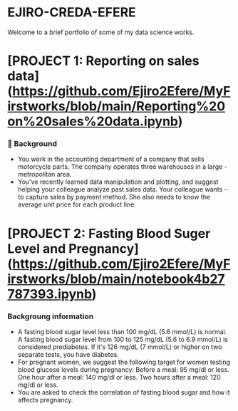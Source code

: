 # EJIRO-CREDA-EFERE
Welcome to a brief portfolio of some of my data science works.

# [PROJECT 1: Reporting on sales data] (https://github.com/Ejiro2Efere/MyFirstworks/blob/main/Reporting%20on%20sales%20data.ipynb)
### 📖 Background
- You work in the accounting department of a company that sells motorcycle parts. The company operates three warehouses in a large - metropolitan area.
- You’ve recently learned data manipulation and plotting, and suggest helping your colleague analyze past sales data. Your colleague wants - to capture sales by payment method. She also needs to know the average unit price for each product line.


# [PROJECT 2: Fasting Blood Suger Level and Pregnancy] (https://github.com/Ejiro2Efere/MyFirstworks/blob/main/notebook4b27787393.ipynb)
### Backgroung information
- A fasting blood sugar level less than 100 mg/dL (5.6 mmol/L) is normal. A fasting blood sugar level from 100 to 125 mg/dL (5.6 to 6.9 mmol/L) is considered prediabetes. If it's 126 mg/dL (7 mmol/L) or higher on two separate tests, you have diabetes.
- For pregnant women, we suggest the following target for women testing blood glucose levels during pregnancy: Before a meal: 95 mg/dl or less. One hour after a meal: 140 mg/dl or less. Two hours after a meal: 120 mg/dl or less.
- You are asked to check the correlation of fasting blood sugar and how it affects pregnancy.
